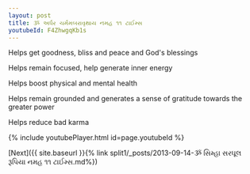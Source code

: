 ```yaml
---
layout: post
title: ૐ અર્ધર ચર્મમબરાવૃથાય નમહ ૧૧ ટાઈમ્સ
youtubeId: F4ZhwgqKb1s
---
```

 
 
Helps get goodness, bliss and peace and God's blessings
 
Helps remain focused, help generate inner energy 
 
Helps boost physical and mental health 
 
Helps remain grounded and generates a sense of gratitude towards the greater power 
 
Helps reduce bad karma
 
 
 
 


{% include youtubePlayer.html id=page.youtubeId %}
 
[Next]({{ site.baseurl }}{% link  split1/_posts/2013-09-14-ૐ સિમ્હા સરઘૂલ રૂપિયા નમહ ૧૧ ટાઈમ્સ.md%})
 
